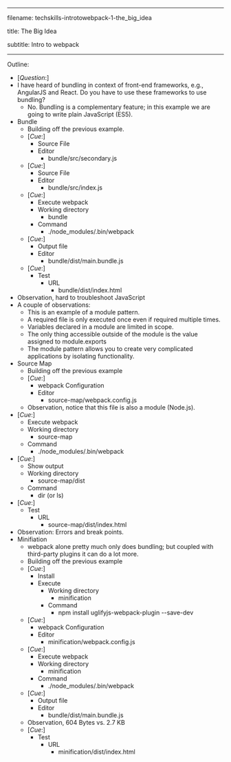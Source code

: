 ----------------------------------

filename: techskills-introtowebpack-1-the_big_idea

title: The Big Idea

subtitle: Intro to webpack

----------------------------------

Outline:

  - [_Question_:]
  - I have heard of bundling in context of front-end frameworks, e.g., AngularJS and React.  Do you have to use these frameworks to use bundling?
    - No. Bundling is a complementary feature; in this example we are going to write plain JavaScript (ES5).
  - Bundle
    - Building off the previous example.
    - [_Cue_:]
      - Source File
      - Editor
        - bundle/src/secondary.js
    - [_Cue_:]
      - Source File
      - Editor
        - bundle/src/index.js
    - [_Cue_:]
       - Execute webpack
        - Working directory
          - bundle
        - Command
          - ./node_modules/.bin/webpack
    - [_Cue_:]
       - Output file
       - Editor
         - bundle/dist/main.bundle.js
    - [_Cue_:]
      - Test
        - URL
          - bundle/dist/index.html
  - Observation, hard to troubleshoot JavaScript
  - A couple of observations:
    - This is an example of a module pattern.
    - A required file is only executed once even if required multiple times.
    - Variables declared in a module are limited in scope.
    - The only thing accessible outside of the module is the value assigned to module.exports
    - The module pattern allows you to create very complicated applications by isolating functionality.
  - Source Map
    - Building off the previous example
    - [_Cue_:]
       - webpack Configuration
       - Editor
         - source-map/webpack.config.js
    - Observation, notice that this file is also a module (Node.js).
   - [_Cue_:]
      - Execute webpack
       - Working directory
         - source-map
       - Command
         - ./node_modules/.bin/webpack
   - [_Cue_:]
      - Show output
       - Working directory
         - source-map/dist
       - Command
         - dir (or ls)
   - [_Cue_:]
     - Test
       - URL
         - source-map/dist/index.html
  - Observation: Errors and break points.
  - Minifiation    
    - webpack alone pretty much only does bundling; but coupled with third-party plugins it can do a lot more.
    - Building off the previous example
    - [_Cue_:]
      - Install
      - Execute
        - Working directory
          - minification
        - Command
          - npm install uglifyjs-webpack-plugin --save-dev
    - [_Cue_:]
       - webpack Configuration
       - Editor
         - minification/webpack.config.js
    - [_Cue_:]
       - Execute webpack
        - Working directory
          - minification
        - Command
          - ./node_modules/.bin/webpack
    - [_Cue_:]
       - Output file
       - Editor
         - bundle/dist/main.bundle.js
    - Observation, 604 Bytes vs. 2.7 KB
    - [_Cue_:]
      - Test
        - URL
          - minification/dist/index.html
